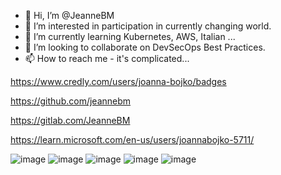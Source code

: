 - 👋 Hi, I’m @JeanneBM
- 👀 I’m interested in participation in currently changing world.
- 🌱 I’m currently learning Kubernetes, AWS, Italian ...
- 💞️ I’m looking to collaborate on DevSecOps Best Practices.
- 📫 How to reach me - it's complicated...
 
https://www.credly.com/users/joanna-bojko/badges

https://github.com/jeannebm

https://gitlab.com/JeanneBM

https://learn.microsoft.com/en-us/users/joannabojko-5711/

<!---
JeanneBM/JeanneBM is a ✨ special ✨ repository because its `README.md` (this file) appears on your GitHub profile.
You can click the Preview link to take a look at your changes.
--->
![image](https://github.com/user-attachments/assets/92c15cf3-723c-4de0-b486-8d325f2d88a6)
![image](https://github.com/user-attachments/assets/1e6d52b6-ae68-4678-9cc1-dd17b5f9c646)
![image](https://github.com/user-attachments/assets/64a25038-583d-438c-9814-da7aaef121ed)
![image](https://github.com/user-attachments/assets/4003d571-4fdd-474f-9e3c-5bb7f34f7fb4)
![image](https://github.com/user-attachments/assets/310d334b-b952-44d3-b725-9ff37ffc28e7)





